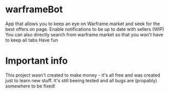 # warframeBot
App that allows you to keep an eye on Warframe.market and seek for the best offers on page.
Enable notifications to be up to date with sellers (WIP)
You can also directly search from warframe.market so that you won't have to keep all tabs
Have fun
# Important info
This project wasn't created to make money - it's all free and was created just to learn new stuff. 
It's still beeing tested and all bugs are (propably) somewhere to be fixed!
